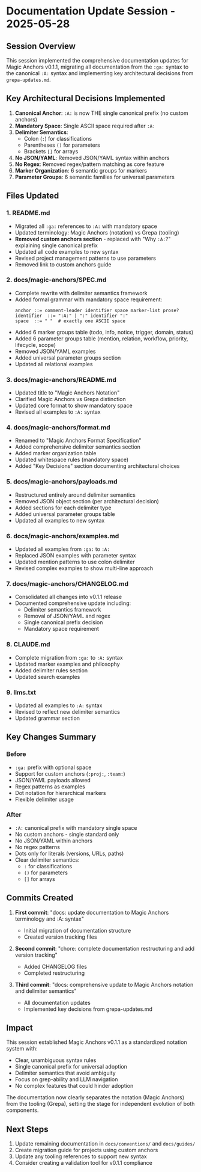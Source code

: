 <!-- :A: tldr Comprehensive documentation update session implementing Magic Anchors v0.1.1 specification -->

# Documentation Update Session - 2025-05-28

## Session Overview

This session implemented the comprehensive documentation updates for Magic Anchors v0.1.1, migrating all documentation from the `:ga:` syntax to the canonical `:A:` syntax and implementing key architectural decisions from `grepa-updates.md`.

## Key Architectural Decisions Implemented

1. **Canonical Anchor**: `:A:` is now THE single canonical prefix (no custom anchors)
2. **Mandatory Space**: Single ASCII space required after `:A:`
3. **Delimiter Semantics**:
   - Colon (`:`) for classifications
   - Parentheses `()` for parameters
   - Brackets `[]` for arrays
4. **No JSON/YAML**: Removed JSON/YAML syntax within anchors
5. **No Regex**: Removed regex/pattern matching as core feature
6. **Marker Organization**: 6 semantic groups for markers
7. **Parameter Groups**: 6 semantic families for universal parameters

## Files Updated

### 1. README.md
- Migrated all `:ga:` references to `:A:` with mandatory space
- Updated terminology: Magic Anchors (notation) vs Grepa (tooling)
- **Removed custom anchors section** - replaced with "Why `:A:`?" explaining single canonical prefix
- Updated all code examples to new syntax
- Revised project management patterns to use parameters
- Removed link to custom anchors guide

### 2. docs/magic-anchors/SPEC.md
- Complete rewrite with delimiter semantics framework
- Added formal grammar with mandatory space requirement:
  ```ebnf
  anchor ::= comment-leader identifier space marker-list prose?
  identifier  ::= ":A:" | ":" identifier ":"
  space  ::= " "  # exactly one ASCII space
  ```
- Added 6 marker groups table (todo, info, notice, trigger, domain, status)
- Added 6 parameter groups table (mention, relation, workflow, priority, lifecycle, scope)
- Removed JSON/YAML examples
- Added universal parameter groups section
- Updated all relational examples

### 3. docs/magic-anchors/README.md
- Updated title to "Magic Anchors Notation"
- Clarified Magic Anchors vs Grepa distinction
- Updated core format to show mandatory space
- Revised all examples to `:A:` syntax

### 4. docs/magic-anchors/format.md
- Renamed to "Magic Anchors Format Specification"
- Added comprehensive delimiter semantics section
- Added marker organization table
- Updated whitespace rules (mandatory space)
- Added "Key Decisions" section documenting architectural choices

### 5. docs/magic-anchors/payloads.md
- Restructured entirely around delimiter semantics
- Removed JSON object section (per architectural decision)
- Added sections for each delimiter type
- Added universal parameter groups table
- Updated all examples to new syntax

### 6. docs/magic-anchors/examples.md
- Updated all examples from `:ga:` to `:A:`
- Replaced JSON examples with parameter syntax
- Updated mention patterns to use colon delimiter
- Revised complex examples to show multi-line approach

### 7. docs/magic-anchors/CHANGELOG.md
- Consolidated all changes into v0.1.1 release
- Documented comprehensive update including:
  - Delimiter semantics framework
  - Removal of JSON/YAML and regex
  - Single canonical prefix decision
  - Mandatory space requirement

### 8. CLAUDE.md
- Complete migration from `:ga:` to `:A:` syntax
- Updated marker examples and philosophy
- Added delimiter rules section
- Updated search examples

### 9. llms.txt
- Updated all examples to `:A:` syntax
- Revised to reflect new delimiter semantics
- Updated grammar section

## Key Changes Summary

### Before
- `:ga:` prefix with optional space
- Support for custom anchors (`:proj:`, `:team:`)
- JSON/YAML payloads allowed
- Regex patterns as examples
- Dot notation for hierarchical markers
- Flexible delimiter usage

### After
- `:A:` canonical prefix with mandatory single space
- No custom anchors - single standard only
- No JSON/YAML within anchors
- No regex patterns
- Dots only for literals (versions, URLs, paths)
- Clear delimiter semantics:
  - `:` for classifications
  - `()` for parameters
  - `[]` for arrays

## Commits Created

1. **First commit**: "docs: update documentation to Magic Anchors terminology and :A: syntax"
   - Initial migration of documentation structure
   - Created version tracking files

2. **Second commit**: "chore: complete documentation restructuring and add version tracking"
   - Added CHANGELOG files
   - Completed restructuring

3. **Third commit**: "docs: comprehensive update to Magic Anchors notation and delimiter semantics"
   - All documentation updates
   - Implemented key decisions from grepa-updates.md

## Impact

This session established Magic Anchors v0.1.1 as a standardized notation system with:
- Clear, unambiguous syntax rules
- Single canonical prefix for universal adoption
- Delimiter semantics that avoid ambiguity
- Focus on grep-ability and LLM navigation
- No complex features that could hinder adoption

The documentation now clearly separates the notation (Magic Anchors) from the tooling (Grepa), setting the stage for independent evolution of both components.

## Next Steps

1. Update remaining documentation in `docs/conventions/` and `docs/guides/`
2. Create migration guide for projects using custom anchors
3. Update any tooling references to support new syntax
4. Consider creating a validation tool for v0.1.1 compliance
